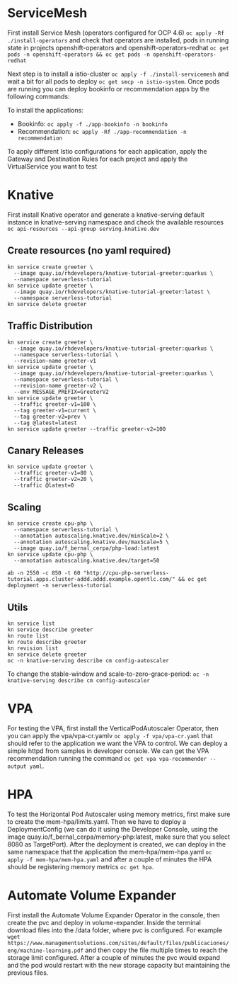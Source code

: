 # ServiceMesh
First install Service Mesh (operators configured for OCP 4.6) `oc apply -Rf ./install-operators` and check that operators are installed, pods in running state in projects openshift-operators and openshift-operators-redhat `oc get pods -n openshift-operators && oc get pods -n openshift-operators-redhat`

Next step is to install a istio-cluster `oc apply -f ./install-servicemesh` and wait a bit for all pods to deploy `oc get smcp -n istio-system`. Once pods are running you can deploy bookinfo or recommendation apps by the following commands:

To install the applications:
- Bookinfo: `oc apply -f ./app-bookinfo -n bookinfo`
- Recommendation: `oc apply -Rf ./app-recommendation -n recommendation`
  
To apply different Istio configurations for each application, apply the Gateway and Destination Rules for each project and apply the VirtualService you want to test

# Knative
First install Knative operator and generate a knative-serving default instance in knative-serving namespace and check the available resources `oc api-resources --api-group serving.knative.dev` 

## Create resources (no yaml required)
```
kn service create greeter \
  --image quay.io/rhdevelopers/knative-tutorial-greeter:quarkus \
  --namespace serverless-tutorial
kn service update greeter \
  --image quay.io/rhdevelopers/knative-tutorial-greeter:latest \
  --namespace serverless-tutorial
kn service delete greeter
```
## Traffic Distribution
```
kn service create greeter \
  --image quay.io/rhdevelopers/knative-tutorial-greeter:quarkus \
  --namespace serverless-tutorial \
  --revision-name greeter-v1
kn service update greeter \
  --image quay.io/rhdevelopers/knative-tutorial-greeter:quarkus \
  --namespace serverless-tutorial \
  --revision-name greeter-v2 \
  --env MESSAGE_PREFIX=GreeterV2
kn service update greeter \
  --traffic greeter-v1=100 \
  --tag greeter-v1=current \
  --tag greeter-v2=prev \
  --tag @latest=latest
kn service update greeter --traffic greeter-v2=100
```
## Canary Releases
```
kn service update greeter \
  --traffic greeter-v1=80 \
  --traffic greeter-v2=20 \
  --traffic @latest=0
```
## Scaling
```
kn service create cpu-php \
  --namespace serverless-tutorial \
  --annotation autoscaling.knative.dev/minScale=2 \
  --annotation autoscaling.knative.dev/maxScale=5 \
  --image quay.io/f_bernal_cerpa/php-load:latest
kn service update cpu-php \
  --annotation autoscaling.knative.dev/target=50 

ab -n 2550 -c 850 -t 60 "http://cpu-php-serverless-tutorial.apps.cluster-addd.addd.example.opentlc.com/" && oc get deployment -n serverless-tutorial
```

## Utils
```
kn service list
kn service describe greeter
kn route list
kn route describe greeter
kn revision list
kn service delete greeter
oc -n knative-serving describe cm config-autoscaler
```
To change the stable-window and scale-to-zero-grace-period: `oc -n knative-serving describe cm config-autoscaler` 

# VPA
For testing the VPA, first install the VerticalPodAutoscaler Operator, then you can apply the vpa/vpa-cr.yamlv `oc apply -f vpa/vpa-cr.yaml` that should refer to the application we want the VPA to control. We can deploy a simple httpd from samples in developer console. We can get the VPA recommendation running the command `oc get vpa vpa-recommender --output yaml`.

# HPA
To test the Horizontal Pod Autoscaler using memory metrics, first make sure to create the mem-hpa/limits.yaml. Then we have to deploy a DeploymentConfig (we can do it using the Developer Console, using the image quay.io/f_bernal_cerpa/memory-php:latest, make sure that you select 8080 as TargetPort). After the deployment is created, we can deploy in the same namespace that the application the mem-hpa/mem-hpa.yaml `oc apply -f mem-hpa/mem-hpa.yaml` and after a couple of minutes the HPA should be registering memory metrics `oc get hpa`. 

# Automate Volume Expander
First install the Automate Volume Expander Operator in the console, then create the pvc and deploy in volume-expander. Inside the terminal download files into the /data folder, where pvc is configured. For example `wget https://www.managementsolutions.com/sites/default/files/publicaciones/eng/machine-learning.pdf` and then copy the file multiple times to reach the storage limit configured. After a couple of minutes the pvc would expand and the pod would restart with the new storage capacity but maintaining the previous files.